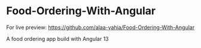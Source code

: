 # Food-Ordering-With-Angular

For live preview: https://github.com/alaa-yahia/Food-Ordering-With-Angular

A food ordering app build with Angular 13
